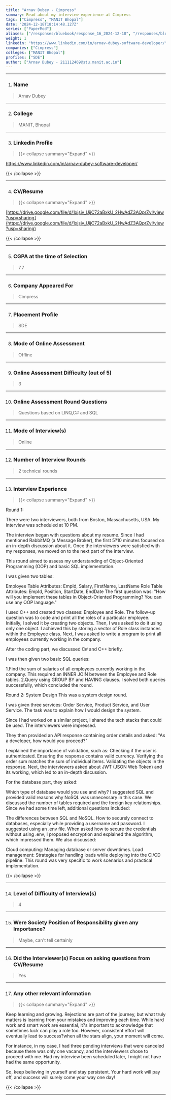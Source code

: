 ```yaml
---
title: "Arnav Dubey - Cimpress"
summary: Read about my interview experience at Cimpress
tags: ["Cimpress", "MANIT Bhopal"]
date: "2024-12-18T18:14:48.127Z"
series: ["PaperMod"]
aliases: ["/responses/bluebook/response_16_2024-12-18", "/responses/bluebook/arnav-dubey-cimpress"]
weight: 1
linkedin: "https://www.linkedin.com/in/arnav-dubey-software-developer/"
companies: ["Cimpress"]
colleges: ["MANIT Bhopal"]
profiles: ["SDE"]
author: ["Arnav Dubey - 211112469@stu.manit.ac.in"]
---
```

---
1. ### Name

> Arnav Dubey

---

2. ### College

> MANIT, Bhopal

---

3. ### Linkedin Profile

> {{< collapse summary="Expand" >}}

https://www.linkedin.com/in/arnav-dubey-software-developer/

{{< /collapse >}}

---

4. ### CV/Resume

> {{< collapse summary="Expand" >}}

[https://drive.google.com/file/d/1xjsiv_UijC72aBxkU_2HwAdZ3AQprZvl/view?usp=sharing](https://drive.google.com/file/d/1xjsiv_UijC72aBxkU_2HwAdZ3AQprZvl/view?usp=sharing)

{{< /collapse >}}

---

5. ### CGPA at the time of Selection

> 7.7

---

6. ### Company Appeared For

> Cimpress

---

7. ### Placement Profile

> SDE

---

8. ### Mode of Online Assessment

> Offline

---

9. ### Online Assessment Difficulty (out of 5)

> 3

---

10. ### Online Assessment Round Questions

> Questions based on LINQ,C# and SQL

---

11. ### Mode of Interview(s)

> Online

---

12. ### Number of Interview Rounds

> 2 technical rounds

---

13. ### Interview Experience

> {{< collapse summary="Expand" >}}

Round 1:

There were two interviewers, both from Boston, Massachusetts, USA. My interview was scheduled at 10 PM.

The interview began with questions about my resume. Since I had mentioned RabbitMQ (a Message Broker), the first 5?10 minutes focused on an in-depth discussion about it. Once the interviewers were satisfied with my responses, we moved on to the next part of the interview.

This round aimed to assess my understanding of Object-Oriented Programming (OOP) and basic SQL implementation.

I was given two tables:

Employee Table
Attributes: EmpId, Salary, FirstName, LastName
Role Table
Attributes: EmpId, Position, StartDate, EndDate
The first question was: "How will you implement these tables in Object-Oriented Programming? You can use any OOP language."

I used C++ and created two classes: Employee and Role.
The follow-up question was to code and print all the roles of a particular employee.
Initially, I solved it by creating two objects.
Then, I was asked to do it using only one object. I achieved this by storing a vector of Role class instances within the Employee class.
Next, I was asked to write a program to print all employees currently working in the company.

After the coding part, we discussed C# and C++ briefly.

I was then given two basic SQL queries:

1.Find the sum of salaries of all employees currently working in the company.
This required an INNER JOIN between the Employee and Role tables.
2.Query using  GROUP BY and HAVING clauses.
I solved both queries successfully, which concluded the round.


Round 2: System Design
This was a system design round.

I was given three services: Order Service, Product Service, and User Service.
The task was to explain how I would design the system.

Since I had worked on a similar project, I shared the tech stacks that could be used. The interviewers were impressed.

They then provided an API response containing order details and asked: "As a developer, how would you proceed?"

I explained the importance of validation, such as:
Checking if the user is authenticated.
Ensuring the response contains valid currency.
Verifying the order sum matches the sum of individual items.
Validating the objects in the response.
Next, the interviewers asked about JWT (JSON Web Token) and its working, which led to an in-depth discussion.

For the database part, they asked:

Which type of database would you use and why?
I suggested SQL and provided valid reasons why NoSQL was unnecessary in this case.
We discussed the number of tables required and the foreign key relationships.
Since we had some time left, additional questions included:

The differences between SQL and NoSQL.
How to securely connect to databases, especially while providing a username and password.
I suggested using an .env file.
When asked how to secure the credentials without using .env, I proposed encryption and explained the algorithm, which impressed them.
We also discussed:

Cloud computing: Managing database or server downtimes.
Load management: Strategies for handling loads while deploying into the CI/CD pipeline.
This round was very specific to work scenarios and practical implementation.


{{< /collapse >}}

---

14. ### Level of Difficulty of Interview(s)

> 4

---

15. ### Were Society Position of Responsibility given any Importance?

> Maybe, can't tell certainly

---

16. ### Did the Interviewer(s) Focus on asking questions from CV/Resume

> Yes

---

17. ### Any other relevant information

> {{< collapse summary="Expand" >}}

Keep learning and growing. Rejections are part of the journey, but what truly matters is learning from your mistakes and improving each time. While hard work and smart work are essential, it?s important to acknowledge that sometimes luck can play a role too. However, consistent effort will eventually lead to success?when all the stars align, your moment will come.

For instance, in my case, I had three pending interviews that were canceled because there was only one vacancy, and the interviewers chose to proceed with me. Had my interview been scheduled later, I might not have had the same opportunity.

So, keep believing in yourself and stay persistent. Your hard work will pay off, and success will surely come your way one day!

{{< /collapse >}}

---

